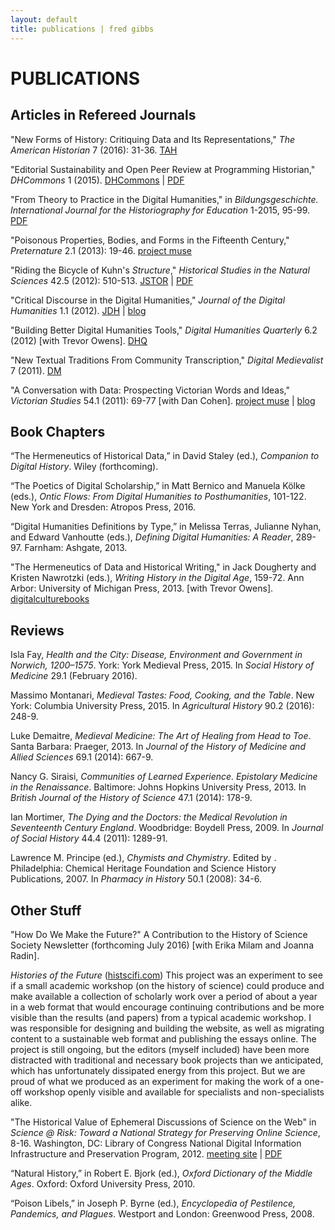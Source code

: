 ```yaml
---
layout: default
title: publications | fred gibbs
---
```


# PUBLICATIONS

## Articles in Refereed Journals

"New Forms of History: Critiquing Data and Its Representations," _The American Historian_ 7 (2016): 31-36. [TAH](http://tah.oah.org/february-2016/new-forms-of-history-critiquing-data-and-its-representations/)

"Editorial Sustainability and Open Peer Review at Programming Historian," _DHCommons_ 1 (2015). [DHCommons](http://dhcommons.org/journal/issue-1/editorial-sustainability-and-open-peer-review-programming-historian) \| [PDF](http://fredgibbs.net/publications/Editorial_Sustainability.pdf)

"From Theory to Practice in the Digital Humanities," in _Bildungsgeschichte. International Journal for the Historiography for Education_ 1-2015, 95-99. [PDF](http://fredgibbs.net/publications/IJHE-Gibbs.pdf)

"Poisonous Properties, Bodies, and Forms in the Fifteenth Century," _Preternature_ 2.1 (2013): 19-46. [project muse](http://muse.jhu.edu/login?auth=0&type=summary&url=/journals/preternature/v002/2.1.gibbs.html)

"Riding the Bicycle of Kuhn's _Structure_," _Historical Studies in the Natural Sciences_ 42.5 (2012): 510-513. [JSTOR](http://www.jstor.org/stable/10.1525/hsns.2012.42.5.510) \| [PDF](http://fredgibbs.net/publications/hsns.2012.42.5.510.pdf)

"Critical Discourse in the Digital Humanities," _Journal of the Digital Humanities_ 1.1 (2012). [JDH](http://journalofdigitalhumanities.org/1-1/articles/critical-discourse-in-digital-humanities-by-fred-gibbs/) \| [blog](http://fredgibbs.net/publications/critical-discourse-in-the-digital-humanities)

"Building Better Digital Humanities Tools," _Digital Humanities Quarterly_ 6.2 (2012) [with Trevor Owens]. [DHQ](http://www.digitalhumanities.org/dhq/vol/6/2/000136/000136.html)

"New Textual Traditions From Community Transcription," _Digital Medievalist_ 7 (2011). [DM](http://www.digitalmedievalist.org/journal/7/gibbs)

"A Conversation with Data: Prospecting Victorian Words and Ideas," _Victorian Studies_ 54.1 (2011): 69-77 [with Dan Cohen]. [project muse](http://muse.jhu.edu/login?auth=0&type=summary&url=/journals/victorian_studies/v054/54.1.gibbs.html) \| [blog](http://fredgibbs.net/publications/conversation-with-data)



## Book Chapters

“The Hermeneutics of Historical Data,” in David Staley (ed.), _Companion to Digital History_. Wiley (forthcoming).

“The Poetics of Digital Scholarship,” in Matt Bernico and Manuela Kölke (eds.), _Ontic Flows: From Digital Humanities to Posthumanities_, 101-122. New York and Dresden: Atropos Press, 2016.

“Digital Humanities Definitions by Type,” in Melissa Terras, Julianne Nyhan, and Edward Vanhoutte (eds.), _Defining Digital Humanities: A Reader_, 289-97. Farnham: Ashgate, 2013.

"The Hermeneutics of Data and Historical Writing," in Jack Dougherty and Kristen Nawrotzki (eds.), _Writing History in the Digital Age_, 159-72. Ann Arbor: University of Michigan Press, 2013. [with Trevor Owens]. [digitalculturebooks](http://quod.lib.umich.edu/d/dh/12230987.0001.001/1:7/--writing-history-in-the-digital-age?g=dculture;rgn=div1;view=fulltext;xc=1#7.3)



## Reviews

Isla Fay, _Health and the City: Disease, Environment and Government in Norwich, 1200–1575_. York: York Medieval Press, 2015. In *Social History of Medicine* 29.1 (February 2016).

Massimo Montanari, _Medieval Tastes: Food, Cooking, and the Table_. New York: Columbia University Press, 2015. In _Agricultural History_ 90.2 (2016): 248-9.

Luke Demaitre, _Medieval Medicine: The Art of Healing from Head to Toe_. Santa Barbara: Praeger, 2013. In _Journal of the History of Medicine and Allied Sciences_ 69.1 (2014): 667-9.

Nancy G. Siraisi, _Communities of Learned Experience. Epistolary Medicine in the Renaissance_. Baltimore: Johns Hopkins University Press, 2013. In _British Journal of the History of Science_ 47.1 (2014): 178-9.

Ian Mortimer, _The Dying and the Doctors: the Medical Revolution in Seventeenth Century England_. Woodbridge: Boydell Press, 2009. In _Journal of Social History_ 44.4 (2011): 1289-91.

Lawrence M. Principe (ed.), _Chymists and Chymistry_. Edited by . Philadelphia: Chemical Heritage Foundation and Science History Publications, 2007. In _Pharmacy in History_ 50.1 (2008): 34-6.


## Other Stuff

"How Do We Make the Future?" A Contribution to the History of Science Society Newsletter (forthcoming July 2016) [with Erika Milam and Joanna Radin].

_Histories of the Future_ ([histscifi.com](http://histscifi.com))
This project was an experiment to see if a small academic workshop (on the history of science) could produce and make available a collection of scholarly work over a period of about a year in a web format that would encourage continuing contributions and be more visible than the results (and papers) from a typical academic workshop. I was responsible for designing and building the website, as well as migrating content to a sustainable web format and publishing the essays online. The project is still ongoing, but the editors (myself included) have been more distracted with traditional and necessary book projects than we anticipated, which has unfortunately dissipated energy from this project. But we are proud of what we produced as an experiment for making the work of a one-off workshop openly visible and available for specialists and non-specialists alike.

"The Historical Value of Ephemeral Discussions of Science on the Web" in _Science &#64; Risk: Toward a National Strategy for Preserving Online Science_, 8-16. Washington, DC: Library of Congress National Digital Information Infrastructure and Preservation Program, 2012. [meeting site](http://www.digitalpreservation.gov/meetings/scienceonline_2012.html) \| [PDF](http://www.digitalpreservation.gov/meetings/documents/othermeetings/science-at-risk-NDIIPP-report-nov-2012.pdf)

“Natural History,” in Robert E. Bjork (ed.), _Oxford Dictionary of the Middle Ages_. Oxford: Oxford University Press, 2010.

“Poison Libels,” in Joseph P. Byrne (ed.), _Encyclopedia of Pestilence, Pandemics, and Plagues_. Westport and London: Greenwood Press, 2008.
